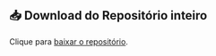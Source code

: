## 📥 Download do Repositório inteiro

Clique para [baixar o repositório](https://github.com/MTSZ7/szz7/archive/refs/heads/main.zip).

